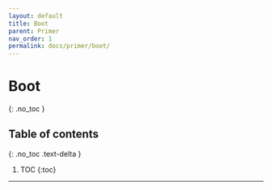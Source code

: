 ```yaml
---
layout: default
title: Boot
parent: Primer
nav_order: 1
permalink: docs/primer/boot/
---
```


# Boot
{: .no_toc }

## Table of contents
{: .no_toc .text-delta }

1. TOC
{:toc}

---

